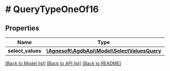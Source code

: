 # # QueryTypeOneOf16

## Properties

Name | Type | Description | Notes
------------ | ------------- | ------------- | -------------
**select_values** | [**\Agnesoft\\AgdbApi\Model\SelectValuesQuery**](SelectValuesQuery.md) |  |

[[Back to Model list]](../../README.md#models) [[Back to API list]](../../README.md#endpoints) [[Back to README]](../../README.md)
